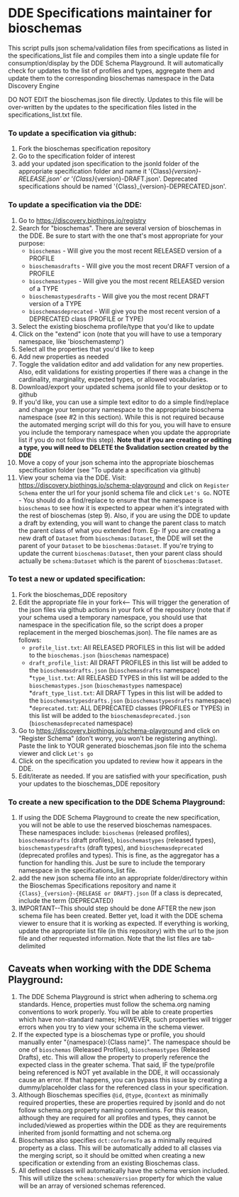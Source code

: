# DDE Specifications maintainer for bioschemas
This script pulls json schema/validation files from specifications as listed in the specifications_list file and compiles them into a single update file for consumption/display by the DDE Schema Playground. It will automatically check for updates to the list of profiles and types, aggregate them and update them to the corresponding bioschemas namespace in the Data Discovery Engine

DO NOT EDIT the bioschemas.json file directly. Updates to this file will be over-written by the updates to the specification files listed in the specifications_list.txt file.

### To update a specification via github:
 1. Fork the bioschemas specification repository
 2. Go to the specification folder of interest
 4. add your updated json specification to the jsonld folder of the appropriate specification folder and  name it '{Class}_{version}-RELEASE.json' or '{Class}_{version}-DRAFT.json'. Deprecated specifications should be named '{Class}_{version}-DEPRECATED.json'.

### To update a specification via the DDE:
 1. Go to https://discovery.biothings.io/registry
 2. Search for "bioschemas". There are several version of bioschemas in the DDE. Be sure to start with the one that's most appropriate for your purpose:
    * `bioschemas` - Will give you the most recent RELEASED version of a PROFILE
    * `bioschemasdrafts` - Will give you the most recent DRAFT version of a PROFILE
    * `bioschemastypes` - Will give you the most recent RELEASED version of a TYPE
    * `bioschemastypesdrafts` - Will give you the most recent DRAFT version of a TYPE
    * `bioschemasdeprecated` - Will give you the most recent version of a DEPRECATED class (PROFILE or TYPE)     
 3. Select the existing bioschema profile/type that you'd like to update
 4. Click on the "extend" icon (note that you will have to use a temporary namespace, like 'bioschemastemp')
 5. Select all the properties that you'd like to keep
 6. Add new properties as needed
 7. Toggle the validation editor and add validation for any new properties. Also, edit validations for existing properties if there was a change in the cardinality, marginality, expected types, or allowed vocabularies. 
 8. Download/export your updated schema jsonld file to your desktop or to github
 9. If you'd like, you can use a simple text editor to do a simple find/replace and change your temporary namespace to the appropriate bioschema namespace (see #2 in this section). While this is not required because the automated merging script will do this for you, you will have to ensure you include the temporary namespace when you update the appropriate list if you do not follow this step). **Note that if you are creating or editing a type, you will need to DELETE the $validation section created by the DDE**
 10. Move a copy of your json schema into the appropriate bioschemas specification folder (see "To update a specification via github)
 11. View your schema via the DDE. Visit: https://discovery.biothings.io/schema-playground and click on `Register Schema` enter the url for your jsonld schema file and click `Let's Go`. NOTE - You should do a find/replace to ensure that the namespace is `bioschemas` to see how it is expected to appear when it's integrated with the rest of bioschemas (step 9). Also, if you are using the DDE to update a draft by extending, you will want to change the parent class to match the parent class of what you extended from. Eg- If you are creating a new draft of `Dataset` from `bioschemas:Dataset`, the DDE will set the parent of your `Dataset` to be `bioschemas:Dataset`. If you're trying to update the current `bioschemas:Dataset`, then your parent class should actually be `schema:Dataset` which is the parent of `bioschemas:Dataset`.
 
 ### To test a new or updated specification:
 1. Fork the bioschemas_DDE repository
 2. Edit the appropriate file in your fork<-- This will trigger the generation of the json files via github actions in your fork of the repository (note that if your schema used a temporary namespace, you should use that namespace in the specification file, so the script does a proper replacement in the merged bioschemas.json). The file names are as follows:
     * `profile_list.txt`: All RELEASED PROFILES in this list will be added to the `bioschemas.json` (`bioschemas` namespace)
     * `draft_profile_list`:  All DRAFT PROFILES in this list will be added to the `bioschemasdrafts.json` (`bioschemasdrafts` namespace)
     *`type_list.txt`:  All RELEASED TYPES in this list will be added to the `bioschemastypes.json` (`bioschemastypes` namespace)
     *`draft_type_list.txt`: All DRAFT Types in this list will be added to the `bioschemastypesdrafts.json` (`bioschemastypesdrafts` namespace)
     *`deprecated.txt`: ALL DEPRECATED classes (PROFILES or TYPES) in this list will be added to the `bioschemasdeprecated.json` (`bioschemasdeprecated` namespace)
 3. Go to https://discovery.biothings.io/schema-playground and click on "Register Schema" (don't worry, you won't be registering anything). Paste the link to YOUR generated bioschemas.json file into the schema viewer and click `Let's go`
 4. Click on the specification you updated to review how it appears in the DDE.
 5. Edit/iterate as needed. If you are satisfied with your specification, push your updates to the bioschemas_DDE repository

### To create a new specification to the DDE Schema Playground:
 1. If using the DDE Schema Playground to create the new specification, you will not be able to use the reserved bioschemas namespaces. These namespaces include: `bioschemas` (released profiles), `bioschemasdrafts` (draft profiles), `bioschemastypes` (released types), `bioschemastypesdrafts` (draft types), and `bioschemasdeprecated` (deprecated profiles and types). This is fine, as the aggregator has a function for handling this. Just be sure to include the temporary namespace in the specifications_list file.
 2. add the new json schema file into an appropriate folder/directory within the Bioschemas Specifications repository and name it `{Class}_{version}-{RELEASE or DRAFT}.json` (If a class is deprecated, include the term {DEPRECATED}
 3. IMPORTANT--This should step should be done AFTER the new json schema file has been created. Better yet, load it with the DDE schema viewer to ensure that it is working as expected. If everything is working, update the appropriate list file (in this repository) with the url to the json file and other requested information. Note that the list files are tab-delimited
 
 ## Caveats when working with the DDE Schema Playground:
 1. The DDE Schema Playground is strict when adhering to schema.org standards. Hence, properties must follow the schema.org naming conventions to work properly. You will be able to create properties which have non-standard names; HOWEVER, such properties will trigger errors when you try to view your schema in the schema viewer.
 2. If the expected type is a bioschemas type or profile, you should manually enter "{namespace}:{Class name}". The namespace should be one of `bioschemas` (Released Profiles), `bioschemastypes` (Released Drafts), etc. This will allow the property to properly reference the expected class in the greater schema. That said, IF the type/profile being referenced is NOT yet available in the DDE, it will occassionaly cause an error. If that happens, you can bypass this issue by creating a dummy/placeholder class for the referenced class in your specification. 
 3. Although Bioschemas specifies `@id`, `@type`, `@context` as minimally required properties, these are properties required by jsonld and do not follow schema.org property naming conventions. For this reason, although they are required for all profiles and types, they cannot be included/viewed as properties within the DDE as they are requirements inherited from jsonld formatting and not schema.org
 4. Bioschemas also specifies `dct:conformsTo` as a minimally required property as a class. This will be automatically added to all classes via the merging script, so it should be omitted when creating a new specification or extending from an existing Bioschemas class.
 5. All defined classes will automatically have the schema version included. This will utilize the `schema:schemaVersion` property for which the value will be an array of versioned schemas referenced.
 
 
 



